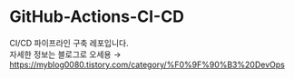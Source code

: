 # GitHub-Actions-CI-CD
CI/CD 파이프라인 구축 레포입니다. </br>
자세한 정보는 블로그로 오세용 → https://myblog0080.tistory.com/category/%F0%9F%90%B3%20DevOps
